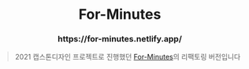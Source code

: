 <h1 align='center'> For-Minutes</h1>
<h3 align='center'>https://for-minutes.netlify.app/</h3>
  
  
  
> 2021 캡스톤디자인 프로젝트로 진행했던 [For-Minutes](https://github.com/JD-JS/for-minutes)의 리팩토링 버전입니다

